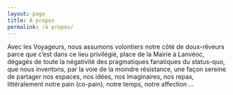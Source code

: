 ```yaml
---
layout: page
title: À propos
permalink: /à propos/
---
```


Avec les Voyageurs, nous assumons volontiers notre côté de doux-rêveurs parce que c’est dans ce lieu privilégié, place de la Mairie à Lanvéoc, dégagés de toute la négativité des pragmatiques fanatiques du status-quo, que nous inventons, par la voie de la moindre résistance, une façon sereine de partager nos espaces, nos idées, nos imaginaires, nos repas, littéralement notre pain (co-pain), notre temps, notre affection …
